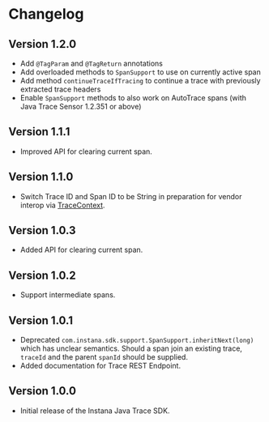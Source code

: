 # Changelog

## Version 1.2.0
* Add `@TagParam` and `@TagReturn` annotations
* Add overloaded methods to `SpanSupport` to use on currently active span
* Add method `continueTraceIfTracing` to continue a trace with previously extracted trace headers
* Enable `SpanSupport` methods to also work on AutoTrace spans (with Java Trace Sensor 1.2.351 or above)

## Version 1.1.1
* Improved API for clearing current span.

## Version 1.1.0
* Switch Trace ID and Span ID to be String in preparation for
vendor interop via [TraceContext](https://w3c.github.io/distributed-tracing/report-trace-context.html).

## Version 1.0.3
* Added API for clearing current span.

## Version 1.0.2
* Support intermediate spans.

## Version 1.0.1
* Deprecated
`com.instana.sdk.support.SpanSupport.inheritNext(long)`
which has unclear semantics. Should a span join an existing
trace, `traceId` and the parent `spanId` should be supplied.
* Added documentation for Trace REST Endpoint.

## Version 1.0.0
* Initial release of the Instana Java Trace SDK.
